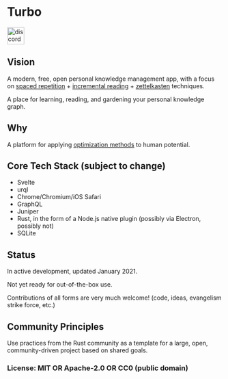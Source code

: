 # Turbo

[<img alt="discord" src="https://img.shields.io/discord/761441128544600074?label=chat%20on%20Discord&style=for-the-badge&color=7289d9&logo=discord&logoColor=FFF" height="40">](https://discord.gg/w9tqdgj2qg)

## Vision

A modern, free, open personal knowledge management app, with a focus on [spaced repetition](https://en.wikipedia.org/wiki/Spaced_repetition) + [incremental reading](https://en.wikipedia.org/wiki/Incremental_reading) + [zettelkasten](https://en.wikipedia.org/wiki/Zettelkasten) techniques.

A place for learning, reading, and gardening your personal knowledge graph.

## Why

A platform for applying [optimization methods](https://en.wikipedia.org/wiki/Mathematical_optimization) to human potential.

## Core Tech Stack (subject to change)

- Svelte
- urql
- Chrome/Chromium/iOS Safari
- GraphQL
- Juniper
- Rust, in the form of a Node.js native plugin (possibly via Electron, possibly not)
- SQLite

## Status

In active development, updated January 2021.

Not yet ready for out-of-the-box use.

Contributions of all forms are very much welcome! (code, ideas, evangelism strike force, etc.)

## Community Principles

Use practices from the Rust community as a template for a large, open, community-driven project based on shared goals.

### License: MIT OR Apache-2.0 OR CC0 (public domain)
